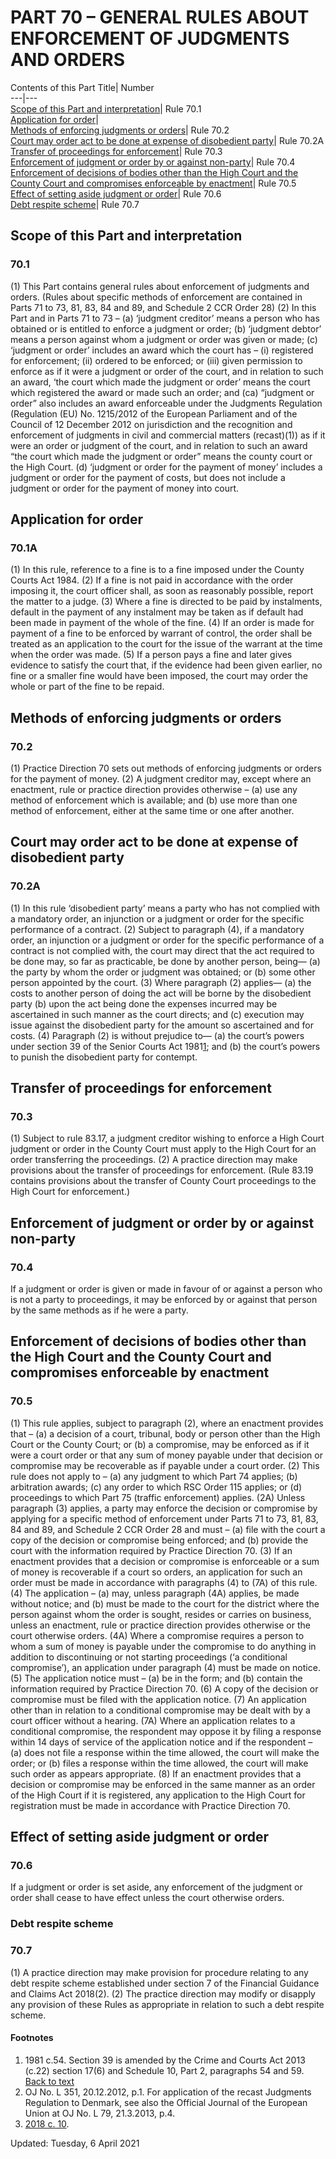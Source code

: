 # PART 70 – GENERAL RULES ABOUT ENFORCEMENT OF JUDGMENTS AND ORDERS
Contents of this Part
Title| Number  
---|---  
[Scope of this Part and interpretation](https://www.justice.gov.uk/courts/procedure-rules/civil/rules/part70#IDA3JMCC)| Rule 70.1  
[Application for order](https://www.justice.gov.uk/courts/procedure-rules/civil/rules/part70#app)|   
[Methods of enforcing judgments or orders](https://www.justice.gov.uk/courts/procedure-rules/civil/rules/part70#IDAXNMCC)| Rule 70.2  
[Court may order act to be done at expense of disobedient party](https://www.justice.gov.uk/courts/procedure-rules/civil/rules/part70#70.2A)| Rule 70.2A  
[Transfer of proceedings for enforcement](https://www.justice.gov.uk/courts/procedure-rules/civil/rules/part70#IDARPMCC)| Rule 70.3  
[Enforcement of judgment or order by or against non-party](https://www.justice.gov.uk/courts/procedure-rules/civil/rules/part70#IDA0A0HC)| Rule 70.4  
[Enforcement of decisions of bodies other than the High Court and the County Court and compromises enforceable by enactment](https://www.justice.gov.uk/courts/procedure-rules/civil/rules/part70#IDAQB0HC)| Rule 70.5  
[Effect of setting aside judgment or order](https://www.justice.gov.uk/courts/procedure-rules/civil/rules/part70#IDAGK0HC)| Rule 70.6  
[Debt respite scheme](https://www.justice.gov.uk/courts/procedure-rules/civil/rules/part70#de)| Rule 70.7  
## Scope of this Part and interpretation
### 70.1
(1) This Part contains general rules about enforcement of judgments and orders.
(Rules about specific methods of enforcement are contained in Parts 71 to 73, 81, 83, 84 and 89, and Schedule 2 CCR Order 28)
(2) In this Part and in Parts 71 to 73 –
(a) ‘judgment creditor’ means a person who has obtained or is entitled to enforce a judgment or order;
(b) ‘judgment debtor’ means a person against whom a judgment or order was given or made;
(c) ‘judgment or order’ includes an award which the court has –
(i) registered for enforcement;
(ii) ordered to be enforced; or
(iii) given permission to enforce
as if it were a judgment or order of the court, and in relation to such an award, ‘the court which made the judgment or order’ means the court which registered the award or made such an order; and
(ca) “judgment or order” also includes an award enforceable under the Judgments Regulation (Regulation (EU) No. 1215/2012 of the European Parliament and of the Council of 12 December 2012 on jurisdiction and the recognition and enforcement of judgments in civil and commercial matters (recast)(1)) as if it were an order or judgment of the court, and in relation to such an award “the court which made the judgment or order” means the county court or the High Court.
(d) ‘judgment or order for the payment of money’ includes a judgment or order for the payment of costs, but does not include a judgment or order for the payment of money into court.
## Application for order
### 70.1A
(1) In this rule, reference to a fine is to a fine imposed under the County Courts Act 1984.
(2) If a fine is not paid in accordance with the order imposing it, the court officer shall, as soon as reasonably possible, report the matter to a judge.
(3) Where a fine is directed to be paid by instalments, default in the payment of any instalment may be taken as if default had been made in payment of the whole of the fine.
(4) If an order is made for payment of a fine to be enforced by warrant of control, the order shall be treated as an application to the court for the issue of the warrant at the time when the order was made.
(5) If a person pays a fine and later gives evidence to satisfy the court that, if the evidence had been given earlier, no fine or a smaller fine would have been imposed, the court may order the whole or part of the fine to be repaid.
## Methods of enforcing judgments or orders
### 70.2
(1) Practice Direction 70 sets out methods of enforcing judgments or orders for the payment of money.
(2) A judgment creditor may, except where an enactment, rule or practice direction provides otherwise –
(a) use any method of enforcement which is available; and
(b) use more than one method of enforcement, either at the same time or one after another.
## Court may order act to be done at expense of disobedient party
### 70.2A
(1) In this rule ‘disobedient party’ means a party who has not complied with a mandatory order, an injunction or a judgment or order for the specific performance of a contract.
(2) Subject to paragraph (4), if a mandatory order, an injunction or a judgment or order for the specific performance of a contract is not complied with, the court may direct that the act required to be done may, so far as practicable, be done by another person, being—
(a) the party by whom the order or judgment was obtained; or
(b) some other person appointed by the court.
(3) Where paragraph (2) applies—
(a) the costs to another person of doing the act will be borne by the disobedient party
(b) upon the act being done the expenses incurred may be ascertained in such manner as the court directs; and
(c) execution may issue against the disobedient party for the amount so ascertained and for costs.
(4) Paragraph (2) is without prejudice to—
(a) the court’s powers under section 39 of the Senior Courts Act 1981[1](https://www.justice.gov.uk/courts/procedure-rules/civil/rules/part70#fn1); and
(b) the court’s powers to punish the disobedient party for contempt.
## Transfer of proceedings for enforcement
### 70.3
(1) Subject to rule 83.17, a judgment creditor wishing to enforce a High Court judgment or order in the County Court must apply to the High Court for an order transferring the proceedings.
(2) A practice direction may make provisions about the transfer of proceedings for enforcement.
(Rule 83.19 contains provisions about the transfer of County Court proceedings to the High Court for enforcement.)
## Enforcement of judgment or order by or against non-party
### 70.4
If a judgment or order is given or made in favour of or against a person who is not a party to proceedings, it may be enforced by or against that person by the same methods as if he were a party.
## Enforcement of decisions of bodies other than the High Court and the County Court and compromises enforceable by enactment
### 70.5
(1) This rule applies, subject to paragraph (2), where an enactment provides that –
(a) a decision of a court, tribunal, body or person other than the High Court or the County Court; or
(b) a compromise,
may be enforced as if it were a court order or that any sum of money payable under that decision or compromise may be recoverable as if payable under a court order.
(2) This rule does not apply to –
(a) any judgment to which Part 74 applies;
(b) arbitration awards;
(c) any order to which RSC Order 115 applies; or
(d) proceedings to which Part 75 (traffic enforcement) applies.
(2A) Unless paragraph (3) applies, a party may enforce the decision or compromise by applying for a specific method of enforcement under Parts 71 to 73, 81, 83, 84 and 89, and Schedule 2 CCR Order 28 and must –
(a) file with the court a copy of the decision or compromise being enforced; and
(b) provide the court with the information required by Practice Direction 70.
(3) If an enactment provides that a decision or compromise is enforceable or a sum of money is recoverable if a court so orders, an application for such an order must be made in accordance with paragraphs (4) to (7A) of this rule.
(4) The application –
(a) may, unless paragraph (4A) applies, be made without notice; and
(b) must be made to the court for the district where the person against whom the order is sought, resides or carries on business, unless an enactment, rule or practice direction provides otherwise or the court otherwise orders.
(4A) Where a compromise requires a person to whom a sum of money is payable under the compromise to do anything in addition to discontinuing or not starting proceedings (‘a conditional compromise’), an application under paragraph (4) must be made on notice.
(5) The application notice must –
(a) be in the form; and
(b) contain the information
required by Practice Direction 70.
(6) A copy of the decision or compromise must be filed with the application notice.
(7) An application other than in relation to a conditional compromise may be dealt with by a court officer without a hearing.
(7A) Where an application relates to a conditional compromise, the respondent may oppose it by filing a response within 14 days of service of the application notice and if the respondent –
(a) does not file a response within the time allowed, the court will make the order; or
(b) files a response within the time allowed, the court will make such order as appears appropriate.
(8) If an enactment provides that a decision or compromise may be enforced in the same manner as an order of the High Court if it is registered, any application to the High Court for registration must be made in accordance with Practice Direction 70.
## Effect of setting aside judgment or order
### 70.6
If a judgment or order is set aside, any enforcement of the judgment or order shall cease to have effect unless the court otherwise orders.
### Debt respite scheme
### 70.7
(1) A practice direction may make provision for procedure relating to any debt respite scheme established under section 7 of the Financial Guidance and Claims Act 2018(2).
(2) The practice direction may modify or disapply any provision of these Rules as appropriate in relation to such a debt respite scheme.
#### Footnotes
  1. 1981 c.54. Section 39 is amended by the Crime and Courts Act 2013 (c.22) section 17(6) and Schedule 10, Part 2, paragraphs 54 and 59. [Back to text](https://www.justice.gov.uk/courts/procedure-rules/civil/rules/part70#text1)
  2. OJ No. L 351, 20.12.2012, p.1. For application of the recast Judgments Regulation to Denmark, see also the Official Journal of the European Union at OJ No. L 79, 21.3.2013, p.4.
  3. [2018 c. 10](https://www.legislation.gov.uk/id/ukpga/2018/10).


Updated: Tuesday, 6 April 2021

